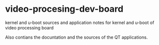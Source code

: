 # video-procesing-dev-board
kernel and u-boot sources and application notes for kernel and u-boot of video processing board 

Also contians the docuntation and the sources of the QT applications.
